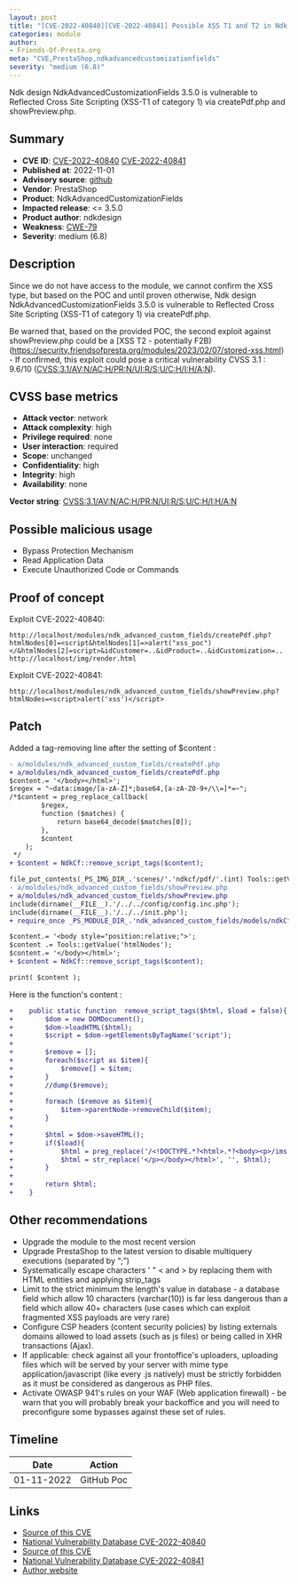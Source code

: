 ```yaml
---
layout: post
title: "[CVE-2022-40840][CVE-2022-40841] Possible XSS T1 and T2 in Ndk advanced custom fields module from ndkdesign for PrestaShop"
categories: module
author:
- Friends-Of-Presta.org
meta: "CVE,PrestaShop,ndkadvancedcustomizationfields"
severity: "medium (6.8)"
---
```


Ndk design NdkAdvancedCustomizationFields 3.5.0 is vulnerable to Reflected Cross Site Scripting (XSS-T1 of category 1) via createPdf.php and showPreview.php.

## Summary

* **CVE ID**: [CVE-2022-40840](https://cve.mitre.org/cgi-bin/cvename.cgi?name=CVE-2022-40840) [CVE-2022-40841](https://cve.mitre.org/cgi-bin/cvename.cgi?name=CVE-2022-40841)
* **Published at**: 2022-11-01
* **Advisory source**: [github](https://github.com/daaaalllii/cve-s/blob/main/CVE-2022-40840/poc.txt)
* **Vendor**: PrestaShop
* **Product**: NdkAdvancedCustomizationFields
* **Impacted release**: <= 3.5.0
* **Product author**: ndkdesign
* **Weakness**: [CWE-79](https://cwe.mitre.org/data/definitions/79.html)
* **Severity**: medium (6.8)

## Description

Since we do not have access to the module, we cannot confirm the XSS type, but based on the POC and until proven otherwise, Ndk design NdkAdvancedCustomizationFields 3.5.0 is vulnerable to Reflected Cross Site Scripting (XSS-T1 of category 1) via createPdf.php.

Be warned that, based on the provided POC, the second exploit against showPreview.php could be a [XSS T2 - potentially F2B)(https://security.friendsofpresta.org/modules/2023/02/07/stored-xss.html) - If confirmed, this exploit could pose a critical vulnerability CVSS 3.1 : 9.6/10 ([CVSS:3.1/AV:N/AC:H/PR:N/UI:R/S:U/C:H/I:H/A:N](https://nvd.nist.gov/vuln-metrics/cvss/v3-calculator?vector=AV:N/AC:H/PR:N/UI:R/S:U/C:H/I:H/A:N)).

## CVSS base metrics

* **Attack vector**: network
* **Attack complexity**: high
* **Privilege required**: none
* **User interaction**: required
* **Scope**: unchanged
* **Confidentiality**: high
* **Integrity**: high
* **Availability**: none

**Vector string**: [CVSS:3.1/AV:N/AC:H/PR:N/UI:R/S:U/C:H/I:H/A:N](https://nvd.nist.gov/vuln-metrics/cvss/v3-calculator?vector=AV:N/AC:H/PR:N/UI:R/S:U/C:H/I:H/A:N)

## Possible malicious usage

* Bypass Protection Mechanism
* Read Application Data
* Execute Unauthorized Code or Commands

## Proof of concept

Exploit CVE-2022-40840:
```
http://localhost/modules/ndk_advanced_custom_fields/createPdf.php?htmlNodes[0]=<script&htmlNodes[1]=>alert("xss_poc")</&htmlNodes[2]=script>&idCustomer=..&idProduct=..&idCustomization=..
http://localhost/img/render.html
```

Exploit CVE-2022-40841:
```
http://localhost/modules/ndk_advanced_custom_fields/showPreview.php?htmlNodes=<script>alert('xss')</script>
```

## Patch

Added a tag-removing line after the setting of $content :

```diff
- a/moldules/ndk_advanced_custom_fields/createPdf.php
+ a/moldules/ndk_advanced_custom_fields/createPdf.php
$content.= '</body></html>';
$regex = "~data:image/[a-zA-Z]*;base64,[a-zA-Z0-9+/\\=]*=~"; 
/*$content = preg_replace_callback(
        $regex,
        function ($matches) {
            return base64_decode($matches[0]);
        },
        $content
    );
 */
+ $content = NdkCf::remove_script_tags($content);

file_put_contents(_PS_IMG_DIR_.'scenes/'.'ndkcf/pdf/'.(int) Tools::getValue('idCustomer').'/'.(int) Tools::getValue('idProduct').'/'.(int) Tools::getValue('idCustomization').'/render.html', $content);
- a/moldules/ndk_advanced_custom_fields/showPreview.php
+ a/moldules/ndk_advanced_custom_fields/showPreview.php
include(dirname(__FILE__).'/../../config/config.inc.php');
include(dirname(__FILE__).'/../../init.php');
+ require_once _PS_MODULE_DIR_.'ndk_advanced_custom_fields/models/ndkCf.php';

$content.= '<body style="position:relative;">';
$content .= Tools::getValue('htmlNodes');
$content.= '</body></html>';
+ $content = NdkCf::remove_script_tags($content);

print( $content );
```

Here is the function's content :

```diff
+    public static function  remove_script_tags($html, $load = false){
+        $dom = new DOMDocument();
+        $dom->loadHTML($html);
+        $script = $dom->getElementsByTagName('script');
+    
+        $remove = [];
+        foreach($script as $item){
+            $remove[] = $item;
+        }
+        //dump($remove);
+    
+        foreach ($remove as $item){
+            $item->parentNode->removeChild($item);
+        }
+    
+        $html = $dom->saveHTML();
+        if($load){
+            $html = preg_replace('/<!DOCTYPE.*?<html>.*?<body><p>/ims', '', $html);
+            $html = str_replace('</p></body></html>', '', $html);
+        }
+        
+        return $html;
+    }
```

## Other recommendations

* Upgrade the module to the most recent version
* Upgrade PrestaShop to the latest version to disable multiquery executions (separated by “;”)
* Systematically escape characters ' " < and > by replacing them with HTML entities and applying strip_tags
* Limit to the strict minimum the length's value in database - a database field which allow 10 characters (varchar(10)) is far less dangerous than a field which allow 40+ characters (use cases which can exploit fragmented XSS payloads are very rare)
* Configure CSP headers (content security policies) by listing externals domains allowed to load assets (such as js files) or being called in XHR transactions (Ajax).
* If applicable: check against all your frontoffice's uploaders, uploading files which will be served by your server with mime type application/javascript (like every .js natively) must be strictly forbidden as it must be considered as dangerous as PHP files.
* Activate OWASP 941's rules on your WAF (Web application firewall) - be warn that you will probably break your backoffice and you will need to preconfigure some bypasses against these set of rules.

## Timeline

| Date | Action |
| -- | -- |
| 01-11-2022 | GitHub Poc |

## Links

* [Source of this CVE](https://github.com/daaaalllii/cve-s/blob/main/CVE-2022-40840/poc.txt)
* [National Vulnerability Database CVE-2022-40840](https://nvd.nist.gov/vuln/detail/CVE-2022-40840)
* [Source of this CVE](https://github.com/daaaalllii/cve-s/blob/main/CVE-2022-40841/poc.txt)
* [National Vulnerability Database CVE-2022-40841](https://nvd.nist.gov/vuln/detail/CVE-2022-40841)
* [Author website](https://www.ndk-design.fr/documentation-ndkadvancedcustomizationfields-prestashop-english)
